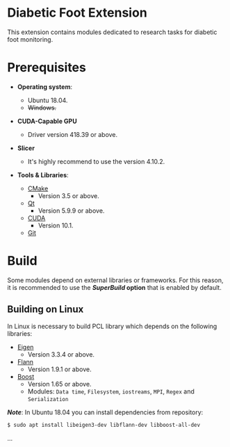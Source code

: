 # Diabetic Foot Extension

This extension contains modules dedicated to research tasks for diabetic foot monitoring. 

# Prerequisites

* **Operating system**:
    * Ubuntu 18.04.
    * ~~Windows.~~

* **CUDA-Capable GPU**
    * Driver version 418.39 or above.


* **Slicer**
    * It's highly recommend to use the version 4.10.2.

* **Tools & Libraries**:
    * [CMake](http://cmake.org/cmake/resources/software.html)
        * Version 3.5 or above.
    * [Qt](https://www.qt.io/download)
        * Version 5.9.9 or above.
    * [CUDA](https://developer.nvidia.com/cuda-10.1-download-archive-update2)
        * Version 10.1.
    * [Git](http://git-scm.com/downloads)

# Build 

Some modules depend on external libraries or frameworks. For this reason, it is recommended to use the ***SuperBuild* option** that is enabled by default.

## Building on Linux

In Linux is necessary to build PCL library which depends on the following libraries:
* [Eigen](https://eigen.tuxfamily.org/dox/GettingStarted.html)
    * Version 3.3.4 or above.
* [Flann](https://github.com/ahojnnes/flann)
    * Version 1.9.1 or above.
* [Boost](...)
    * Version 1.65 or above.
    * Modules: `Data time`, `Filesystem`, `iostreams`, `MPI`, `Regex` and `Serialization` 

***Note***: In Ubuntu 18.04 you can install dependencies from repository:
``` Bash
$ sudo apt install libeigen3-dev libflann-dev libboost-all-dev
```

...
